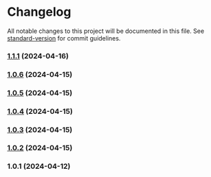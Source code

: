 # Changelog

All notable changes to this project will be documented in this file. See [standard-version](https://github.com/conventional-changelog/standard-version) for commit guidelines.

### [1.1.1](https://github.com/YOUR_GITHUB_USER_NAME/litworks/compare/v1.0.6...v1.1.1) (2024-04-16)

### [1.0.6](https://github.com/YOUR_GITHUB_USER_NAME/litworks/compare/v1.0.5...v1.0.6) (2024-04-15)

### [1.0.5](https://github.com/YOUR_GITHUB_USER_NAME/litworks/compare/v1.0.4...v1.0.5) (2024-04-15)

### [1.0.4](https://github.com/YOUR_GITHUB_USER_NAME/litworks/compare/v1.0.3...v1.0.4) (2024-04-15)

### [1.0.3](https://github.com/YOUR_GITHUB_USER_NAME/litworks/compare/v1.0.2...v1.0.3) (2024-04-15)

### [1.0.2](https://github.com/YOUR_GITHUB_USER_NAME/litworks/compare/v1.0.1...v1.0.2) (2024-04-15)

### 1.0.1 (2024-04-12)
